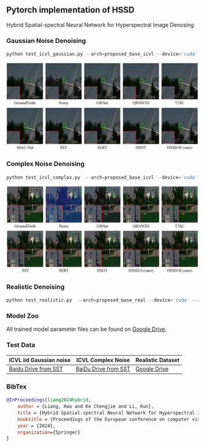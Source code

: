 ## Pytorch implementation of HSSD
Hybrid Spatial-spectral Neural Network for Hyperspectral Image Denosing
### Gaussian Noise Denoising
```python
python test_icvl_gaussian.py --arch=proposed_base_icvl --device='cuda' --index=1 --ckpt=model_zoo/proposed_dw/icvl_gaussian_base.ckpt --save_dir=./results/proposed_base

```

![](./figure/fig_gaussian.jpg)
### Complex Noise Denoising
```python
python test_icvl_complex.py  --arch=proposed_base_icvl --device='cuda' --index=0 --ckpt=model_zoo/proposed_dw/icvl_complex_base.ckpt --save_dir=./results/proposed_base

```
![](./figure/fig_complex.jpg)
### Realistic Denoising

```python
python test_realistic.py  --arch=proposed_base_real --device='cuda' --index=0 --ckpt=model_zoo/proposed_dw/realistic_base.ckpt --save_dir=./results/proposed_base
```

### Model Zoo
All trained model parameter files can be found on [Google Drive](https://drive.google.com/drive/folders/1zShqvt6_iNNA7kT4UOI4Op8zI796BRF5).

### Test Data

| ICVL iid Gaussian noise    | ICVL Complex Noise    | Realistic Dataset    |
| ---- | ---- | ---- |
| [Baidu Drive from SST](https://pan.baidu.com/s/1GqjTFCtNJkkqG4ENyNUFhQ?pwd=azx0)    |  [BaiDu Drive from SST](https://pan.baidu.com/s/1GqjTFCtNJkkqG4ENyNUFhQ?pwd=azx0)   | [Google Drive](https://drive.google.com/drive/folders/1CRGCTok8v8rzyH25DO6Ogp7219NFWzAJ)   |


### BibTex
```bibtex
@InProceedings{liang2024hybrid,
    author = {Liang, Hao and Ke Chengjie and Li, Kun},
    title = {Hybrid Spatial-spectral Neural Network for Hyperspectral Image Denoising},
    booktitle = {Proceedings of the European conference on computer vision (ECCV) workshops},
    year = {2024},
    organization={Springer}
}
```